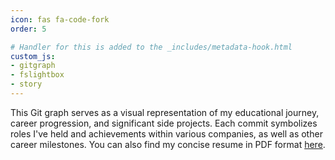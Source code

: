 ```yaml
---
icon: fas fa-code-fork
order: 5

# Handler for this is added to the _includes/metadata-hook.html
custom_js:
- gitgraph
- fslightbox
- story
---
```


This Git graph serves as a visual representation of my educational journey, career progression, and significant side
projects. Each commit symbolizes roles I've held and achievements within various companies, as well as other career
milestones. You can also find my concise resume in PDF format [here](/assets/resume-alexovic.pdf).

<!-- DOM element in which we'll mount our graph -->
<div id="graph-container"></div>
